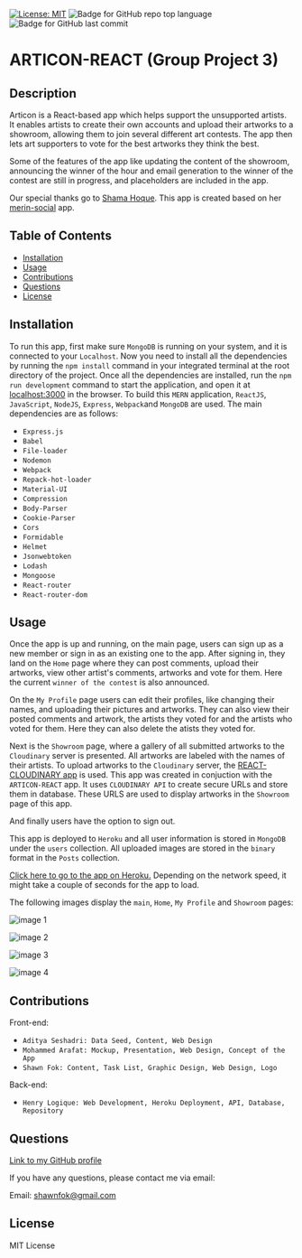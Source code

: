 [![License: MIT](https://img.shields.io/badge/License-MIT-yellow.svg)](https://opensource.org/licenses/MIT) ![Badge for GitHub repo top language](https://img.shields.io/github/languages/top/hjlogique/ARTICON-REACT?style=flat&logo=appveyor) ![Badge for GitHub last commit](https://img.shields.io/github/last-commit/hjlogique/ARTICON-REACT?style=flat&logo=appveyor)
  
# ARTICON-REACT (Group Project 3)

  ## Description 

   Articon is a React-based app which helps support the unsupported artists. It enables artists to create their own accounts and upload their artworks to a showroom, allowing them to join several different art contests. The app then lets art supporters to vote for the best artworks they think the best.
   
   Some of the features of the app like updating the content of the showroom, announcing the winner of the hour and email generation to the winner of the contest are still in progress, and placeholders are included in the app. 

   Our special thanks go to [Shama Hoque](https://github.com/shamahoque). This app is created based on her [merin-social](https://github.com/shamahoque/mern-social) app.
  

  ## Table of Contents
  * [Installation](#installation)
  * [Usage](#usage)
  * [Contributions](#contributions)
  * [Questions](#questions)
  * [License](#license)
  

  ## Installation

  To run this app, first make sure `MongoDB` is running on your system, and it is connected to your `Localhost`. Now you need to install all the dependencies by running the `npm install` command in your integrated terminal at the root directory of the project. Once all the dependencies are installed, run the `npm run development` command to start the application, and open it at [localhost:3000](http://localhost:3000/) in the browser. To build this `MERN` application, `ReactJS`, `JavaScript`, `NodeJS`, `Express`, `Webpack`and `MongoDB` are used. The main dependencies are as follows:

  * `Express.js`
  * `Babel`
  * `File-loader`
  * `Nodemon`
  * `Webpack`
  * `Repack-hot-loader`
  * `Material-UI`
  * `Compression`
  * `Body-Parser`
  * `Cookie-Parser`
  * `Cors`
  * `Formidable`
  * `Helmet`
  * `Jsonwebtoken`
  * `Lodash`
  * `Mongoose`
  * `React-router`
  * `React-router-dom`


  ## Usage 
   
   Once the app is up and running, on the main page, users can sign up as a new member or sign in as an existing one to the app. After signing in, they land on the `Home` page where they can post comments, upload their artworks, view other artist's comments, artworks and vote for them. Here the current `winner of the contest` is also announced. 
   
   On the `My Profile` page users can edit their profiles, like changing their names, and uploading their pictures and artworks. They can also view their posted comments and artwork, the artists they voted for and the artists who voted for them. Here they can also delete the atists they voted for. 
   
   Next is the `Showroom` page, where a gallery of all submitted artworks to the `Cloudinary` server is presented. All artworks are labeled with the names of their artists. To upload artworks to the `Cloudinary` server, the [REACT-CLOUDINARY app](https://github.com/hjlogique/REACT-CLOUDINARY) is used. This app was created in conjuction with the `ARTICON-REACT` app. It uses `CLOUDINARY API` to create secure URLs and store them in database. These URLS are used to display artworks in the `Showroom` page of this app.  

   And finally users have the option to sign out.

   This app is deployed to `Heroku` and all user information is stored in `MongoDB` under the `users` collection. All uploaded images are stored in the `binary` format in the `Posts` collection.
   
   [Click here to go to the app on Heroku.](https://afternoon-shelf-11522.herokuapp.com) Depending on the network speed, it might take a couple of seconds for the app to load.
   
   The following images display the `main`, `Home`,  `My Profile` and `Showroom` pages:
   
  ![image 1](/screenshots/img1.png)

  ![image 2](/screenshots/img2.png)

  ![image 3](/screenshots/img3.png)

  ![image 4](/screenshots/img4.png)


  ## Contributions

  Front-end:
  * `Aditya Seshadri: Data Seed, Content, Web Design`
  * `Mohammed Arafat: Mockup, Presentation, Web Design, Concept of the App`
  * `Shawn Fok: Content, Task List, Graphic Design, Web Design, Logo`
  
  Back-end:
  * `Henry Logique: Web Development, Heroku Deployment, API, Database, Repository`
  

  ## Questions
  
  [Link to my GitHub profile](https://github.com/shawnfok)

  If you have any questions, please contact me via email:
  
  Email: shawnfok@gmail.com
  

  ## License
  
  MIT License
